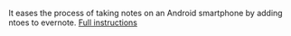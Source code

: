 It eases the process of taking notes on an Android smartphone by adding ntoes to evernote.
[Full instructions]( https://codehealthy.com/podcast-note-taking-app-android/)